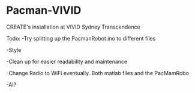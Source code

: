 # Pacman-VIVID
CREATE's installation at VIVID Sydney Transcendence

Todo:
-Try splitting up the PacmanRobot.ino to different files

-Style

-Clean up for easier readability and maintenance 

-Change Radio to WiFi eventually..Both matlab files and the PacMamRobo

-AI?
